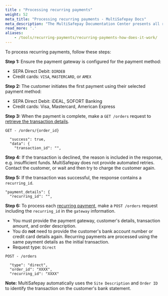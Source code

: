 ```yaml
---
title : "Processing recurring payments"
weight: 52
meta_title: "Processing recurring payments - MultiSafepay Docs"
meta_description: "The MultiSafepay Documentation Center presents all relevant information about our Plugins and API. You can also find support pages for payment methods, tools and general questions as well as the contact details of our Support and Integration Teams."
read_more: '.'
aliases:
    - /tools/recurring-payments/recurring-payments-how-does-it-work/
---
```

To process recurring payments, follow these steps:

**Step 1:** Ensure the payment gateway is configured for the payment method:

- SEPA Direct Debit: `DIRDEB`
- Credit cards: `VISA`, `MASTERCARD`, or `AMEX`

**Step 2:** The customer initiates the first payment using their selected payment method:

- SEPA Direct Debit: iDEAL, SOFORT Banking
- Credit cards: Visa, Mastercard, American Express

**Step 3:** When the payment is complete, make a `GET /orders` request to [retrieve the transaction details](/api/#retrieve-an-order).

```
GET - /orders/{order_id}

  "success": true,
  "data": {
    "transaction_id": "",
```

**Step 4:** If the transaction is declined, the reason is included in the response, e.g. insufficient funds. MultiSafepay does not provide automated retries. Contact the customer, or wait and then try to charge the customer again.

**Step 5:** If the transaction was successful, the response contains a `recurring_id`. 

```
"payment_details": {
  "recurring_id": "",
```

**Step 6:** To process each [recurring payment](/api/#recurring-payment), make a `POST /orders` request including the `recurring_id` in the `gateway` information.

- You must provide the payment gateway, customer's details, transaction amount, and order description. 
- You do **not** need to provide the customer's bank account number or credit card details again. Recurring payments are processed using the same payment details as the initial transaction. 
- Request type: `Direct`

```
POST - /orders

  "type": "direct", 
  "order_id": "XXXX", 
  "recurring_id": "XXXX" 
```

**Note:** MultiSafepay automatically uses the `Site Description` and `Order ID` to identify the transaction on the customer's bank statement.
